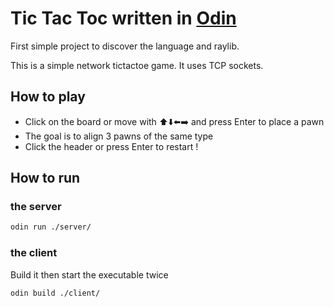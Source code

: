# Tic Tac Toc written in [Odin](https://odin-lang.org/)

First simple project to discover the language and raylib.

This is a simple network tictactoe game. It uses TCP sockets.

## How to play 

- Click on the board or move with ⬆️⬇️⬅️➡️ and press Enter to place a pawn 
- The goal is to align 3 pawns of the same type
- Click the header or press Enter to restart !

## How to run 

### the server

```sh
odin run ./server/
```

### the client

Build it then start the executable twice

```sh
odin build ./client/
```
